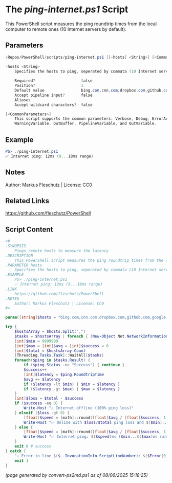 The *ping-internet.ps1* Script
===========================

This PowerShell script measures the ping roundtrip times from the local computer to remote ones (10 Internet servers by default).

Parameters
----------
```powershell
/Repos/PowerShell/scripts/ping-internet.ps1 [[-hosts] <String>] [<CommonParameters>]

-hosts <String>
    Specifies the hosts to ping, seperated by commata (10 Internet servers by default)
    
    Required?                    false
    Position?                    1
    Default value                bing.com,cnn.com,dropbox.com,github.com,google.com,ibm.com,live.com,meta.com,x.com,youtube.com
    Accept pipeline input?       false
    Aliases                      
    Accept wildcard characters?  false

[<CommonParameters>]
    This script supports the common parameters: Verbose, Debug, ErrorAction, ErrorVariable, WarningAction, 
    WarningVariable, OutBuffer, PipelineVariable, and OutVariable.
```

Example
-------
```powershell
PS> ./ping-internet.ps1
✅ Internet ping: 12ms (9...18ms range)

```

Notes
-----
Author: Markus Fleschutz | License: CC0

Related Links
-------------
https://github.com/fleschutz/PowerShell

Script Content
--------------
```powershell
<#
.SYNOPSIS
	Pings remote hosts to measure the latency 
.DESCRIPTION
	This PowerShell script measures the ping roundtrip times from the local computer to remote ones (10 Internet servers by default).
.PARAMETER hosts
	Specifies the hosts to ping, seperated by commata (10 Internet servers by default)
.EXAMPLE
	PS> ./ping-internet.ps1
	✅ Internet ping: 12ms (9...18ms range)
.LINK
	https://github.com/fleschutz/PowerShell
.NOTES
	Author: Markus Fleschutz | License: CC0
#>

param([string]$hosts = "bing.com,cnn.com,dropbox.com,github.com,google.com,ibm.com,live.com,meta.com,x.com,youtube.com")

try {
	$hostsArray = $hosts.Split(",")
	$tasks = $hostsArray | foreach { (New-Object Net.NetworkInformation.Ping).SendPingAsync($_,1000) }
	[int]$min = 9999999
	[int]$max = [int]$avg = [int]$success = 0
	[int]$total = $hostsArray.Count
	[Threading.Tasks.Task]::WaitAll($tasks)
	foreach($ping in $tasks.Result) {
		if ($ping.Status -ne "Success") { continue }
		$success++
		[int]$latency = $ping.RoundtripTime
		$avg += $latency
		if ($latency -lt $min) { $min = $latency }
		if ($latency -gt $max) { $max = $latency }
	}
	[int]$loss = $total - $success
	if ($success -eq 0) {
		Write-Host "⚠️ Internet offline (100% ping loss)"
	} elseif ($loss -gt 0) {
		[float]$speed = [math]::round([float]$avg / [float]$success, 1)
		Write-Host "✅ Online with $loss/$total ping loss and $($min)...$($max)ms latency - $($speed)ms average"
	} else {
		[float]$speed = [math]::round([float]$avg / [float]$success, 1)
		Write-Host "✅ Internet ping: $($speed)ms ($min...$($max)ms range)"
	}
	exit 0 # success
} catch {
	"⚠️ Error in line $($_.InvocationInfo.ScriptLineNumber): $($Error[0])"
	exit 1
}
```

*(page generated by convert-ps2md.ps1 as of 08/06/2025 15:18:25)*
